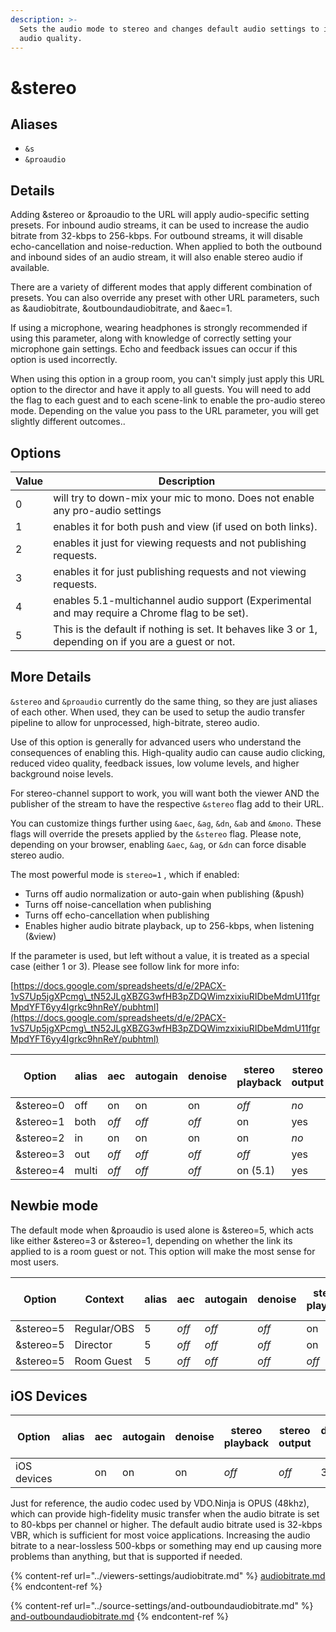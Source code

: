 ```yaml
---
description: >-
  Sets the audio mode to stereo and changes default audio settings to improve
  audio quality.
---
```


# \&stereo

## Aliases

* `&s`
* `&proaudio`

## Details

Adding \&stereo or \&proaudio to the URL will apply audio-specific setting presets. For inbound audio streams, it can be used to increase the audio bitrate from 32-kbps to 256-kbps. For outbound streams, it will disable echo-cancellation and noise-reduction. When applied to both the outbound and inbound sides of an audio stream, it will also enable stereo audio if available.

There are a variety of different modes that apply different combination of presets. You can also override any preset with other URL parameters, such as \&audiobitrate, \&outboundaudiobitrate, and \&aec=1.&#x20;

If using a microphone, wearing headphones is strongly recommended if using this parameter, along with knowledge of correctly setting your microphone gain settings. Echo and feedback issues can occur if this option is used incorrectly.

When using this option in a group room, you can't simply just apply this URL option to the director and have it apply to all guests. You will need to add the flag to each guest and to each scene-link to enable the pro-audio stereo mode. Depending on the value you pass to the URL parameter, you will get slightly different outcomes..

## Options

| Value | Description                                                                                            |
| ----- | ------------------------------------------------------------------------------------------------------ |
| 0     | will try to down-mix your mic to mono. Does not enable any pro-audio settings                          |
| 1     | enables it for both push and view (if used on both links).                                             |
| 2     | enables it just for viewing requests and not publishing requests.                                      |
| 3     | enables it for just publishing requests and not viewing requests.                                      |
| 4     | enables 5.1-multichannel audio support (Experimental and may require a Chrome flag to be set).         |
| 5     | This is the default if nothing is set. It behaves like 3 or 1, depending on if you are a guest or not. |

## More Details

`&stereo` and `&proaudio` currently do the same thing, so they are just aliases of each other. When used, they can be used to setup the audio transfer pipeline to allow for unprocessed, high-bitrate, stereo audio. &#x20;

Use of this option is generally for advanced users who understand the consequences of enabling this. High-quality audio can cause audio clicking, reduced video quality, feedback issues, low volume levels, and higher background noise levels.

For stereo-channel support to work, you will want both the viewer AND the publisher of the stream to have the respective `&stereo` flag add to their URL.&#x20;

You can customize things further using `&aec`, `&ag`, `&dn`, `&ab` and `&mono`. These flags will override the presets applied by the `&stereo` flag.  Please note, depending on your browser, enabling `&aec`, `&ag`, or `&dn` can force disable stereo audio.

The most powerful mode is `stereo=1` , which if enabled:

* Turns off audio normalization or auto-gain when publishing (\&push)
* Turns off noise-cancellation when publishing
* Turns off echo-cancellation when publishing
* Enables higher audio bitrate playback, up to 256-kbps, when listening (\&view)

If the parameter is used, but left without a value, it is treated as a special case (either 1 or 3). Please see follow link for more info:&#x20;

[https://docs.google.com/spreadsheets/d/e/2PACX-1vS7Up5jgXPcmg\_tN52JLgXBZG3wfHB3pZDQWimzxixiuRIDbeMdmU11fgrMpdYFT6yy4Igrkc9hnReY/pubhtml](https://docs.google.com/spreadsheets/d/e/2PACX-1vS7Up5jgXPcmg\_tN52JLgXBZG3wfHB3pZDQWimzxixiuRIDbeMdmU11fgrMpdYFT6yy4Igrkc9hnReY/pubhtml)

|   Option   | alias | aec   | autogain | denoise | stereo playback | stereo output | default ab in | max ab out | limited ab in | cbr  |
| :--------: | ----- | ----- | -------- | ------- | --------------- | ------------- | ------------- | ---------- | ------------- | ---- |
| \&stereo=0 | off   | on    | on       | on      | _off_           | _no_          | 32            | 510        | 510           | _no_ |
| \&stereo=1 | both  | _off_ | _off_    | _off_   | on              | yes           | 256           | 510        | 510           | yes  |
| \&stereo=2 | in    | on    | on       | on      | on              | _no_          | 256           | 510        | 510           | yes  |
| \&stereo=3 | out   | _off_ | _off_    | _off_   | _off_           | yes           | 32            | 510        | 510           | _no_ |
| \&stereo=4 | multi | _off_ | _off_    | _off_   | on (5.1)        | yes           | 256           | 510        | 510           | yes  |

## Newbie mode

The default mode when \&proaudio is used alone is \&stereo=5, which acts like either \&stereo=3 or \&stereo=1, depending on whether the link its applied to is a room guest or not. This option will make the most sense for most users.

| Option     | Context     | alias | aec   | autogain | denoise | stereo playback | stereo output | default ab in | max ab out | limited ab in | cbr  |
| ---------- | ----------- | ----- | ----- | -------- | ------- | --------------- | ------------- | ------------- | ---------- | ------------- | ---- |
| \&stereo=5 | Regular/OBS | 5     | _off_ | _off_    | _off_   | on              | yes           | 256           | 510        | 510           | yes  |
| \&stereo=5 | Director    | 5     | _off_ | _off_    | _off_   | on              | yes           | 32            | 510        | 510           | _no_ |
| \&stereo=5 | Room Guest  | 5     | _off_ | _off_    | _off_   | _off_           | yes           | 32            | 510        | 510           | _no_ |

## iOS Devices

| Option      | alias | aec | autogain | denoise | stereo playback | stereo output | default ab in | max ab out | limited ab in | cbr  |
| ----------- | ----- | --- | -------- | ------- | --------------- | ------------- | ------------- | ---------- | ------------- | ---- |
| iOS devices |       | on  | on       | on      | _off_           | _off_         | 32            | 32         | 32            | _no_ |

Just for reference, the audio codec used by VDO.Ninja is OPUS (48khz), which can provide high-fidelity music transfer when the audio bitrate is set to 80-kbps per channel or higher. The default audio bitrate used is 32-kbps VBR, which is sufficient for most voice applications. Increasing the audio bitrate to a near-lossless 500-kbps or something may end up causing more problems than anything, but that is supported if needed.

{% content-ref url="../viewers-settings/audiobitrate.md" %}
[audiobitrate.md](../viewers-settings/audiobitrate.md)
{% endcontent-ref %}

{% content-ref url="../source-settings/and-outboundaudiobitrate.md" %}
[and-outboundaudiobitrate.md](../source-settings/and-outboundaudiobitrate.md)
{% endcontent-ref %}
